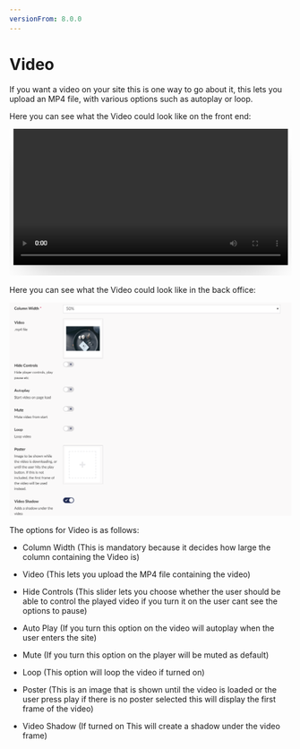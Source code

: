 ```yaml
---
versionFrom: 8.0.0
---
```


# Video

If you want a video on your site this is one way to go about it, this lets you upload an MP4 file, with various options such as autoplay or loop.

Here you can see what the Video could look like on the front end:

![Quote image](images/Video-Frontend.png)

Here you can see what the Video could look like in the back office:

![Price List](images/Video-Backoffice.png)

The options for Video is as follows:

- Column Width (This is mandatory because it decides how large the column containing the Video is)

- Video (This lets you upload the MP4 file containing the video)

- Hide Controls (This slider lets you choose whether the user should be able to control the played video if you turn it on the user cant see the options to pause)

- Auto Play (If you turn this option on the video will autoplay when the user enters the site)

- Mute (If you turn this option on the player will be muted as default)

- Loop (This option will loop the video if turned on)

- Poster (This is an image that is shown until the video is loaded or the user press play if there is no poster selected this will display the first frame of the video)

- Video Shadow (If turned on This will create a shadow under the video frame)